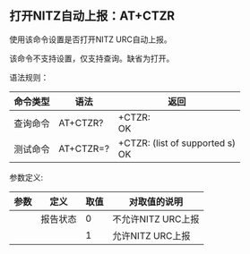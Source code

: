 ## 打开NITZ自动上报：AT+CTZR

使用该命令设置是否打开NITZ URC自动上报。

该命令不支持设置，仅支持查询。缺省为打开。

语法规则：

| 命令类型 | 语法      | 返回                                     |
| -------- | --------- | ---------------------------------------- |
| 查询命令 | AT+CTZR?  | +CTZR: <fun><br> OK                      |
| 测试命令 | AT+CTZR=? | +CTZR: (list of supported <fun>s) <br>OK |

 

参数定义:

| 参数  | 定义     | 取值 | 对取值的说明       |
| ----- | -------- | ---- | ------------------ |
| <fun> | 报告状态 | 0    | 不允许NITZ URC上报 |
|       |          | 1    | 允许NITZ URC上报   |
